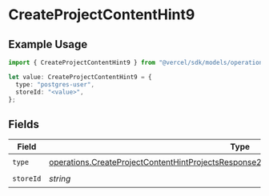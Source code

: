 # CreateProjectContentHint9

## Example Usage

```typescript
import { CreateProjectContentHint9 } from "@vercel/sdk/models/operations";

let value: CreateProjectContentHint9 = {
  type: "postgres-user",
  storeId: "<value>",
};
```

## Fields

| Field                                                                                                                                                                                                  | Type                                                                                                                                                                                                   | Required                                                                                                                                                                                               | Description                                                                                                                                                                                            |
| ------------------------------------------------------------------------------------------------------------------------------------------------------------------------------------------------------ | ------------------------------------------------------------------------------------------------------------------------------------------------------------------------------------------------------ | ------------------------------------------------------------------------------------------------------------------------------------------------------------------------------------------------------ | ------------------------------------------------------------------------------------------------------------------------------------------------------------------------------------------------------ |
| `type`                                                                                                                                                                                                 | [operations.CreateProjectContentHintProjectsResponse200ApplicationJSONResponseBodyEnv9Type](../../models/operations/createprojectcontenthintprojectsresponse200applicationjsonresponsebodyenv9type.md) | :heavy_check_mark:                                                                                                                                                                                     | N/A                                                                                                                                                                                                    |
| `storeId`                                                                                                                                                                                              | *string*                                                                                                                                                                                               | :heavy_check_mark:                                                                                                                                                                                     | N/A                                                                                                                                                                                                    |